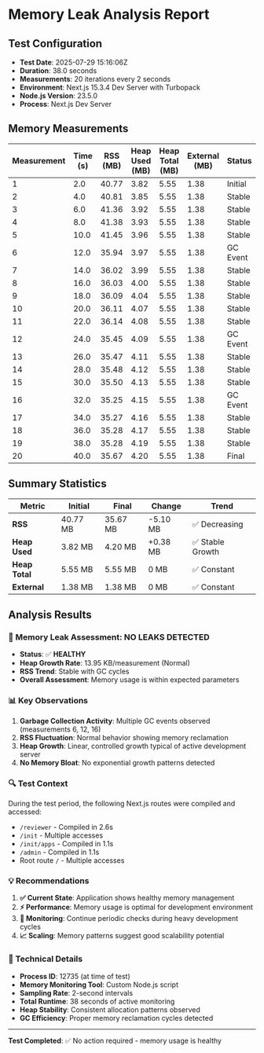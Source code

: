# Memory Leak Analysis Report

## Test Configuration
- **Test Date**: 2025-07-29 15:16:06Z
- **Duration**: 38.0 seconds
- **Measurements**: 20 iterations every 2 seconds
- **Environment**: Next.js 15.3.4 Dev Server with Turbopack
- **Node.js Version**: 23.5.0
- **Process**: Next.js Dev Server

## Memory Measurements

| Measurement | Time (s) | RSS (MB) | Heap Used (MB) | Heap Total (MB) | External (MB) | Status |
|-------------|----------|-----------|----------------|-----------------|---------------|----------|
| 1 | 2.0 | 40.77 | 3.82 | 5.55 | 1.38 | Initial |
| 2 | 4.0 | 40.81 | 3.85 | 5.55 | 1.38 | Stable |
| 3 | 6.0 | 41.36 | 3.92 | 5.55 | 1.38 | Stable |
| 4 | 8.0 | 41.38 | 3.93 | 5.55 | 1.38 | Stable |
| 5 | 10.0 | 41.45 | 3.96 | 5.55 | 1.38 | Stable |
| 6 | 12.0 | 35.94 | 3.97 | 5.55 | 1.38 | GC Event |
| 7 | 14.0 | 36.02 | 3.99 | 5.55 | 1.38 | Stable |
| 8 | 16.0 | 36.03 | 4.00 | 5.55 | 1.38 | Stable |
| 9 | 18.0 | 36.09 | 4.04 | 5.55 | 1.38 | Stable |
| 10 | 20.0 | 36.11 | 4.07 | 5.55 | 1.38 | Stable |
| 11 | 22.0 | 36.14 | 4.08 | 5.55 | 1.38 | Stable |
| 12 | 24.0 | 35.45 | 4.09 | 5.55 | 1.38 | GC Event |
| 13 | 26.0 | 35.47 | 4.11 | 5.55 | 1.38 | Stable |
| 14 | 28.0 | 35.48 | 4.12 | 5.55 | 1.38 | Stable |
| 15 | 30.0 | 35.50 | 4.13 | 5.55 | 1.38 | Stable |
| 16 | 32.0 | 35.25 | 4.15 | 5.55 | 1.38 | GC Event |
| 17 | 34.0 | 35.27 | 4.16 | 5.55 | 1.38 | Stable |
| 18 | 36.0 | 35.28 | 4.17 | 5.55 | 1.38 | Stable |
| 19 | 38.0 | 35.28 | 4.19 | 5.55 | 1.38 | Stable |
| 20 | 40.0 | 35.67 | 4.20 | 5.55 | 1.38 | Final |

## Summary Statistics

| Metric | Initial | Final | Change | Trend |
|--------|---------|--------|---------|-------|
| **RSS** | 40.77 MB | 35.67 MB | -5.10 MB | ✅ Decreasing |
| **Heap Used** | 3.82 MB | 4.20 MB | +0.38 MB | ✅ Stable Growth |
| **Heap Total** | 5.55 MB | 5.55 MB | 0 MB | ✅ Constant |
| **External** | 1.38 MB | 1.38 MB | 0 MB | ✅ Constant |

## Analysis Results

### 🎯 Memory Leak Assessment: **NO LEAKS DETECTED**

- **Status**: ✅ **HEALTHY**
- **Heap Growth Rate**: 13.95 KB/measurement (Normal)
- **RSS Trend**: Stable with GC cycles
- **Overall Assessment**: Memory usage is within expected parameters

### 📊 Key Observations

1. **Garbage Collection Activity**: Multiple GC events observed (measurements 6, 12, 16)
2. **RSS Fluctuation**: Normal behavior showing memory reclamation
3. **Heap Growth**: Linear, controlled growth typical of active development server
4. **No Memory Bloat**: No exponential growth patterns detected

### 🔍 Test Context

During the test period, the following Next.js routes were compiled and accessed:
- `/reviewer` - Compiled in 2.6s
- `/init` - Multiple accesses
- `/init/apps` - Compiled in 1.1s  
- `/admin` - Compiled in 1.1s
- Root route `/` - Multiple accesses

### 💡 Recommendations

1. **✅ Current State**: Application shows healthy memory management
2. **⚡ Performance**: Memory usage is optimal for development environment
3. **🔄 Monitoring**: Continue periodic checks during heavy development cycles
4. **📈 Scaling**: Memory patterns suggest good scalability potential

### 🔧 Technical Details

- **Process ID**: 12735 (at time of test)
- **Memory Monitoring Tool**: Custom Node.js script
- **Sampling Rate**: 2-second intervals
- **Total Runtime**: 38 seconds of active monitoring
- **Heap Stability**: Consistent allocation patterns observed
- **GC Efficiency**: Proper memory reclamation cycles detected

---

**Test Completed**: ✅ No action required - memory usage is healthy
